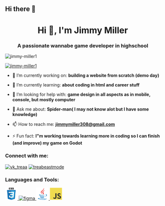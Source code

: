 ## Hi there 👋
<h1 align="center">Hi 👋, I'm Jimmy Miller</h1>
<h3 align="center">A passionate wannabe game developer in highschool</h3>

<p align="left"> <img src="https://komarev.com/ghpvc/?username=jimmy-miller1&label=Profile%20views&color=980eb4&style=flat" alt="jimmy-miller1" /> </p>

<p align="left"> <a href="https://github.com/ryo-ma/github-profile-trophy"><img src="https://github-profile-trophy.vercel.app/?username=jimmy-miller1" alt="jimmy-miller1" /></a> </p>

- 🔭 I’m currently working on: **building a website from scratch (demo day)**

- 🌱 I’m currently learning: **about coding in html and career stuff**

- 🤝 I’m looking for help with: **game design in all aspects as in mobile, console, but mostly computer**

- 💬 Ask me about: **Spider-man( I may not know alot but I have some knowledge)**

- 📫 How to reach me: **jimmymiller308@gmail.com**

- ⚡ Fun fact: **I"m working towards learning more in coding so I can finish (and improve) my game on Godot**

<h3 align="left">Connect with me:</h3>
<p align="left">
<a href="https://instagram.com/yk_treaa" target="blank"><img align="center" src="https://raw.githubusercontent.com/rahuldkjain/github-profile-readme-generator/master/src/images/icons/Social/instagram.svg" alt="yk_treaa" height="30" width="40" /></a>
<a href="https://www.youtube.com/c/treabeastmode" target="blank"><img align="center" src="https://raw.githubusercontent.com/rahuldkjain/github-profile-readme-generator/master/src/images/icons/Social/youtube.svg" alt="treabeastmode" height="30" width="40" /></a>
</p>

<h3 align="left">Languages and Tools:</h3>
<p align="left"> <a href="https://www.w3schools.com/css/" target="_blank" rel="noreferrer"> <img src="https://raw.githubusercontent.com/devicons/devicon/master/icons/css3/css3-original-wordmark.svg" alt="css3" width="40" height="40"/> </a> <a href="https://www.figma.com/" target="_blank" rel="noreferrer"> <img src="https://www.vectorlogo.zone/logos/figma/figma-icon.svg" alt="figma" width="40" height="40"/> </a> <a href="https://www.java.com" target="_blank" rel="noreferrer"> <img src="https://raw.githubusercontent.com/devicons/devicon/master/icons/java/java-original.svg" alt="java" width="40" height="40"/> </a> <a href="https://developer.mozilla.org/en-US/docs/Web/JavaScript" target="_blank" rel="noreferrer"> <img src="https://raw.githubusercontent.com/devicons/devicon/master/icons/javascript/javascript-original.svg" alt="javascript" width="40" height="40"/> </a> </p>
